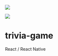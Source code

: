 ![](https://github.com/fernand0aguilar/trivia-game/workflows/Continuous%20Integration/badge.svg)

![](https://github.com/fernand0aguilar/trivia-game/workflows/Continuous%20Deployment/badge.svg)
# trivia-game
React / React Native
